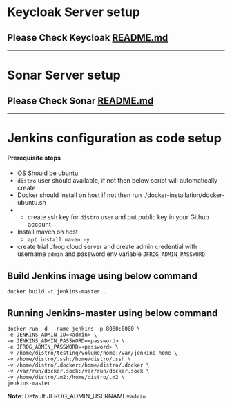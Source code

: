 # Keycloak Server setup
## Please Check Keycloak [README.md](./keycloak-setup/README.md)
---
# Sonar Server setup
## Please Check Sonar [README.md](./sonar-setup/README.md)
---
# Jenkins configuration as code setup

#### Prerequisite steps
* OS Should be ubuntu
* `distro` user should available, if not then below script will automatically create
* Docker should install on host if not then run ./docker-installation/docker-ubuntu.sh
* * create ssh key for `distro` user and put public key in your Github account
* Install maven on host
  * `apt install maven -y`
* create trial Jfrog cloud server and create admin credential with username `admin` and password env variable `JFROG_ADMIN_PASSWORD`

## Build Jenkins image using below command 
`docker build -t jenkins-master .`

## Running Jenkins-master using below command
```
docker run -d --name jenkins -p 8080:8080 \
-e JENKINS_ADMIN_ID=<admin> \
-e JENKINS_ADMIN_PASSWORD=<password> \
-e JFROG_ADMIN_PASSWORD=<password> \
-v /home/distro/testing/volume/home:/var/jenkins_home \
-v /home/distro/.ssh:/home/distro/.ssh \
-v /home/distro/.docker:/home/distro/.docker \
-v /var/run/docker.sock:/var/run/docker.sock \
-v /home/distro/.m2:/home/distro/.m2 \
jenkins-master
```
**Note**: Default JFROG_ADMIN_USERNAME=`admin`  


